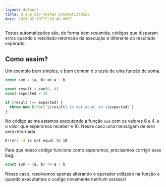 ```yaml
---
layout: default
title: O que são testes automatizados?
date: 2021-02-19T17:28:48.865Z
---
```

Testes automatizados são, de forma bem resumida, códigos que disparam erros quando o resultado retornado da execução é diferente do resultado esperado.

## Como assim?

Um exemplo bem simples, e bem comum é o teste de uma função de soma.

```javascript
const sum = (a, b) => a - b

const result = sum(6, 4)
const expected = 10

if (result !== expected) {
  throw new Error(`${result} is not equal to ${expected}`)
}
```

No código acima estamos executando a função `sum` com os valores 6 e 4, e o valor que esperamos receber é 10. Nesse caso uma mensagem de erro será retornada.

```bash
Error: -4 is not equal to 10
```

Para que nosso código funcione como esperamos, precisamos corrigir esse bug.

```javascript
const sum = (a, b) => a - b
```

Nesse caso, resolvemos apenas alterando o operador utilizado na função e quando executamos o codigo novamente nenhum   sssssss\/